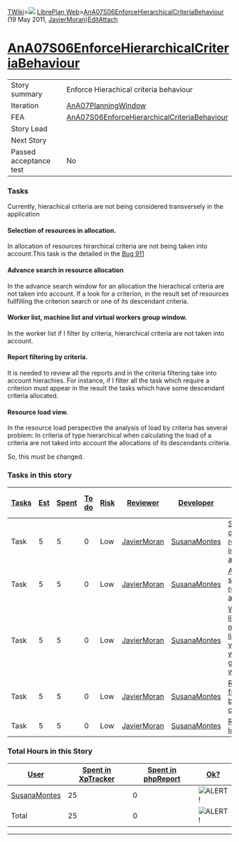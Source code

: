 [TWiki](Main_WebHome)&gt;![](/twiki/pub/TWiki/TWikiDocGraphics/web-bg-small.gif) [LibrePlan Web](LibrePlan_WebHome)&gt;[AnA07S06EnforceHierarchicalCriteriaBehaviour](LibrePlan_AnA07S06EnforceHierarchicalCriteriaBehaviour "Topic revision: 4 (19 May 2011 - 14:20:10)") (19 May 2011, [JavierMoran](Main_JavierMoran))[Edit](LibrePlan_AnA07S06EnforceHierarchicalCriteriaBehaviour?t=1520344043 "Edit this topic text")[Attach](/twiki/bin/attach/LibrePlan/AnA07S06EnforceHierarchicalCriteriaBehaviour "Attach an image or document to this topic")  

 [AnA07S06EnforceHierarchicalCriteriaBehaviour](LibrePlan_AnA07S06EnforceHierarchicalCriteriaBehaviour)
=======================================================================================================

|                        |                                                                                                        |
|------------------------|--------------------------------------------------------------------------------------------------------|
| Story summary          | Enforce Hierachical criteria behaviour                                                                 |
| Iteration              | [AnA07PlanningWindow](LibrePlan_AnA07PlanningWindow)                                                   |
| FEA                    | [AnA07S06EnforceHierarchicalCriteriaBehaviour](LibrePlan_AnA07S06EnforceHierarchicalCriteriaBehaviour) |
| Story Lead             |                                                                                                        |
| Next Story             |                                                                                                        |
| Passed acceptance test | No                                                                                                     |

###  Tasks

Currently, hierachical criteria are not being considered transversely in the application

####  Selection of resources in allocation.

In allocation of resources hirarchical criteria are not being taken into account.This task is the detailed in the [Bug 911](https://bugs.navalplan.org/show_bug.cgi?id=911)

####  Advance search in resource allocation

In the advance search window for an allocation the hierachical criteria are not taken into account. If a look for a criterion, in the result set of resources fullfilling the criterion search or one of its descendant criteria.

####  Worker list, machine list and virtual workers group window.

In the worker list if I filter by criteria, hierarchical criteria are not taken into account.

####  Report filtering by criteria.

It is needed to review all the reports and in the criteria filtering take into account hierachies. For instance, if I filter all the task which require a criterion must appear in the result the tasks which have some descendant criteria allocated.

####  Resource load view.

In the resource load perspective the analysis of load by criteria has several problem: In criteria of type hierarchical when calculating the load of a criteria are not taked into account the allocations of its descendants criteria.

So, this must be changed.

###  Tasks in this story

| [Tasks](LibrePlan_AnA07S06EnforceHierarchicalCriteriaBehaviour?sortcol=0;table=2;up=0#sorted_table "Sort by this column") | [Est](LibrePlan_AnA07S06EnforceHierarchicalCriteriaBehaviour?sortcol=1;table=2;up=0#sorted_table "Sort by this column") | [Spent](LibrePlan_AnA07S06EnforceHierarchicalCriteriaBehaviour?sortcol=2;table=2;up=0#sorted_table "Sort by this column") | [To do](LibrePlan_AnA07S06EnforceHierarchicalCriteriaBehaviour?sortcol=3;table=2;up=0#sorted_table "Sort by this column") | [Risk](LibrePlan_AnA07S06EnforceHierarchicalCriteriaBehaviour?sortcol=4;table=2;up=0#sorted_table "Sort by this column") | [Reviewer](LibrePlan_AnA07S06EnforceHierarchicalCriteriaBehaviour?sortcol=5;table=2;up=0#sorted_table "Sort by this column") | [Developer](LibrePlan_AnA07S06EnforceHierarchicalCriteriaBehaviour?sortcol=6;table=2;up=0#sorted_table "Sort by this column") | [Task Name](LibrePlan_AnA07S06EnforceHierarchicalCriteriaBehaviour?sortcol=7;table=2;up=0#sorted_table "Sort by this column") | [Start Date](LibrePlan_AnA07S06EnforceHierarchicalCriteriaBehaviour?sortcol=8;table=2;up=0#sorted_table "Sort by this column") | [Est End Date](LibrePlan_AnA07S06EnforceHierarchicalCriteriaBehaviour?sortcol=9;table=2;up=0#sorted_table "Sort by this column") | [End Date](LibrePlan_AnA07S06EnforceHierarchicalCriteriaBehaviour?sortcol=10;table=2;up=0#sorted_table "Sort by this column") |
|---------------------------------------------------------------------------------------------------------------------------|-------------------------------------------------------------------------------------------------------------------------|---------------------------------------------------------------------------------------------------------------------------|---------------------------------------------------------------------------------------------------------------------------|--------------------------------------------------------------------------------------------------------------------------|------------------------------------------------------------------------------------------------------------------------------|-------------------------------------------------------------------------------------------------------------------------------|-------------------------------------------------------------------------------------------------------------------------------|--------------------------------------------------------------------------------------------------------------------------------|----------------------------------------------------------------------------------------------------------------------------------|-------------------------------------------------------------------------------------------------------------------------------|
| Task                                                                                                                      | 5                                                                                                                       | 5                                                                                                                         | 0                                                                                                                         | Low                                                                                                                      | [JavierMoran](Main_JavierMoran)                                                                                              | [SusanaMontes](Main_SusanaMontes)                                                                                             | [Selection of resources in allocation.](LibrePlan_AnA07S06EnforceHierarchicalCriteriaBehaviour#TasK1)                         |                                                                                                                                |                                                                                                                                  |                                                                                                                               |
| Task                                                                                                                      | 5                                                                                                                       | 5                                                                                                                         | 0                                                                                                                         | Low                                                                                                                      | [JavierMoran](Main_JavierMoran)                                                                                              | [SusanaMontes](Main_SusanaMontes)                                                                                             | [Advance search in resource allocation](LibrePlan_AnA07S06EnforceHierarchicalCriteriaBehaviour#TasK2)                         |                                                                                                                                |                                                                                                                                  |                                                                                                                               |
| Task                                                                                                                      | 5                                                                                                                       | 5                                                                                                                         | 0                                                                                                                         | Low                                                                                                                      | [JavierMoran](Main_JavierMoran)                                                                                              | [SusanaMontes](Main_SusanaMontes)                                                                                             | [Worker list, machine list and virtual workers group window](LibrePlan_AnA07S06EnforceHierarchicalCriteriaBehaviour#TasK3)    |                                                                                                                                |                                                                                                                                  |                                                                                                                               |
| Task                                                                                                                      | 5                                                                                                                       | 5                                                                                                                         | 0                                                                                                                         | Low                                                                                                                      | [JavierMoran](Main_JavierMoran)                                                                                              | [SusanaMontes](Main_SusanaMontes)                                                                                             | [Report filtering by criteria.](LibrePlan_AnA07S06EnforceHierarchicalCriteriaBehaviour#TasK4)                                 |                                                                                                                                |                                                                                                                                  |                                                                                                                               |
| Task                                                                                                                      | 5                                                                                                                       | 5                                                                                                                         | 0                                                                                                                         | Low                                                                                                                      | [JavierMoran](Main_JavierMoran)                                                                                              | [SusanaMontes](Main_SusanaMontes)                                                                                             | [Resource load view](LibrePlan_AnA07S06EnforceHierarchicalCriteriaBehaviour#TasK5)                                            |                                                                                                                                |                                                                                                                                  |                                                                                                                               |

###  Total Hours in this Story

| [User](LibrePlan_AnA07S06EnforceHierarchicalCriteriaBehaviour?sortcol=0;table=3;up=0#sorted_table "Sort by this column") | [Spent in XpTracker](LibrePlan_AnA07S06EnforceHierarchicalCriteriaBehaviour?sortcol=1;table=3;up=0#sorted_table "Sort by this column") | [Spent in phpReport](LibrePlan_AnA07S06EnforceHierarchicalCriteriaBehaviour?sortcol=2;table=3;up=0#sorted_table "Sort by this column") | [Ok?](LibrePlan_AnA07S06EnforceHierarchicalCriteriaBehaviour?sortcol=3;table=3;up=0#sorted_table "Sort by this column") |
|--------------------------------------------------------------------------------------------------------------------------|----------------------------------------------------------------------------------------------------------------------------------------|----------------------------------------------------------------------------------------------------------------------------------------|-------------------------------------------------------------------------------------------------------------------------|
| [SusanaMontes](Main_SusanaMontes)                                                                                        | 25                                                                                                                                     | 0                                                                                                                                      | ![ALERT!](/twiki/pub/TWiki/TWikiDocGraphics/warning.gif "ALERT!")                                                       |
| Total                                                                                                                    | 25                                                                                                                                     | 0                                                                                                                                      | ![ALERT!](/twiki/pub/TWiki/TWikiDocGraphics/warning.gif "ALERT!")                                                       |

------------------------------------------------------------------------
